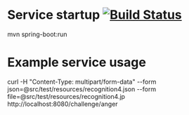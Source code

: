 
# Service startup [![Build Status](https://travis-ci.org/alphadev-sthlm/challenge-svc.png)](https://travis-ci.org/alphadev-sthlm/challenge-svc)

mvn spring-boot:run

# Example service usage

curl -H "Content-Type: multipart/form-data" --form json=@src/test/resources/recognition4.json --form file=@src/test/resources/recognition4.jp http://localhost:8080/challenge/anger

